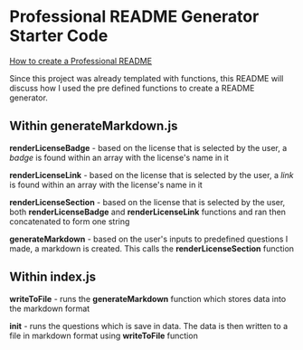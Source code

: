 # Professional README Generator Starter Code

[How to create a Professional README](https://coding-boot-camp.github.io/full-stack/github/professional-readme-guide)


Since this project was already templated with functions, this README will discuss how I used the pre defined functions to create a README generator.

## Within generateMarkdown.js
**renderLicenseBadge** - based on the license that is selected by the user, a *badge* is found within an array with the license's name in it

**renderLicenseLink** - based on the license that is selected by the user, a *link* is found within an array with the license's name in it

**renderLicenseSection** - based on the license that is selected by the user, both  **renderLicenseBadge** and **renderLicenseLink** functions and ran then concatenated to form one string

**generateMarkdown** - based on the user's inputs to predefined questions I made, a markdown is created. This calls the **renderLicenseSection** function


## Within index.js

**writeToFile** - runs the **generateMarkdown** function which stores data into the markdown format

**init** -  runs the questions which is save in data. The data is then written to a file in markdown format using **writeToFile** function